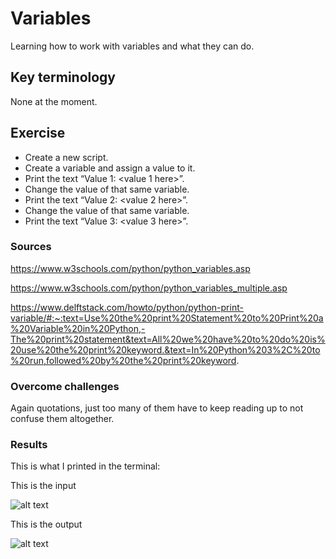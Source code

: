 # Variables
Learning how to work with variables and what they can do.

## Key terminology
None at the moment.

## Exercise
- Create a new script.
- Create a variable and assign a value to it.
- Print the text “Value 1: <value 1 here>”.
- Change the value of that same variable.
- Print the text “Value 2: <value 2 here>”.
- Change the value of that same variable.
- Print the text “Value 3: <value 3 here>”.

### Sources
https://www.w3schools.com/python/python_variables.asp

https://www.w3schools.com/python/python_variables_multiple.asp

https://www.delftstack.com/howto/python/python-print-variable/#:~:text=Use%20the%20print%20Statement%20to%20Print%20a%20Variable%20in%20Python,-The%20print%20statement&text=All%20we%20have%20to%20do%20is%20use%20the%20print%20keyword.&text=In%20Python%203%2C%20to%20run,followed%20by%20the%20print%20keyword.

### Overcome challenges
Again quotations, just too many of them have to keep reading up to not confuse them altogether.

### Results
This is what I printed in the terminal:

This is the input

![alt text]()

This is the output

![alt text]()
